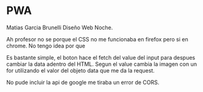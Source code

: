 # PWA

Matias Garcia Brunelli
Diseño Web Noche.

Ah profesor no se porque el CSS no me funcionaba en firefox pero si en chrome. No tengo idea por que


Es bastante simple, el boton hace el fetch del value del input para despues cambiar la data adentro del HTML.
Segun el value cambia la imagen con un for utilizando el valor del objeto data que me da la request.




No pude incluir la api de google me tiraba un error de CORS.
